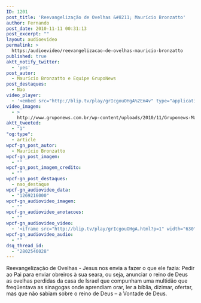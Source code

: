 ```yaml
---
ID: 1201
post_title: 'Reevangelização de Ovelhas &#8211; Maurício Bronzatto'
author: Fernando
post_date: 2010-11-11 00:31:13
post_excerpt: ""
layout: audioevideo
permalink: >
  https:/audioevideo/reevangelizacao-de-ovelhas-mauricio-bronzatto
published: true
aktt_notify_twitter:
  - 'yes'
post_autor:
  - Maurício Bronzatto e Equipe GrupoNews
post_destaques:
  - Nao
video_player:
  - '<embed src="http://blip.tv/play/grIcgouOHgA%2Em4v" type="application/x-shockwave-flash" width="630" height="384" allowscriptaccess="always" allowfullscreen="true"></embed>'
video_imagem:
  - >
    http://www.gruponews.com.br/wp-content/uploads/2010/11/Gruponews-MauricioBronzatto_0811566-868.jpg
aktt_tweeted:
  - "1"
"og:type":
  - article
wpcf-gn_post_autor:
  - Maurício Bronzatto
wpcf-gn_post_imagem:
  - ""
wpcf-gn_post_imagem_credito:
  - ""
wpcf-gn_post_destaques:
  - nao_destaque
wpcf-gn_audiovideo_data:
  - "1269216000"
wpcf-gn_audiovideo_imagem:
  - ""
wpcf-gn_audiovideo_anotacoes:
  - ""
wpcf-gn_audiovideo_video:
  - '<iframe src="http://blip.tv/play/grIcgouOHgA.html?p=1" width="630" height="384" frameborder="0" allowfullscreen></iframe><embed type="application/x-shockwave-flash" src="http://a.blip.tv/api.swf#grIcgouOHgA" style="display:none"></embed>'
wpcf-gn_audiovideo_audio:
  - ""
dsq_thread_id:
  - "2802546028"
---
```

Reevangelização de Ovelhas - Jesus nos envia a fazer o que ele fazia: Pedir ao Pai para enviar obreiros à sua seara, ou seja, anunciar o reino de Deus as ovelhas perdidas da casa de Israel que compunham uma multidão que freqüentava as sinagogas onde aprendiam orar, ler a bíblia, dizimar, ofertar, mas que não sabiam sobre o reino de Deus – a Vontade de Deus.